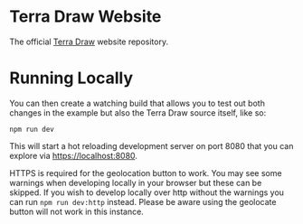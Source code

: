 # Terra Draw Website

The official [Terra Draw](https://www.github.com/JamesLMilner/terra-draw) website repository.

# Running Locally

You can then create a watching build that allows you to test out both changes in the example but also the Terra Draw source itself, like so:

`npm run dev`

This will start a hot reloading development server on port 8080 that you can explore via [https://localhost:8080](https://localhost:8080).

HTTPS is required for the geolocation button to work. You may see some warnings when developing locally in your browser but these can be skipped. If you wish to develop locally over http without the warnings you can run `npm run dev:http` instead. Please be aware using the geolocate button will not work in this instance.
